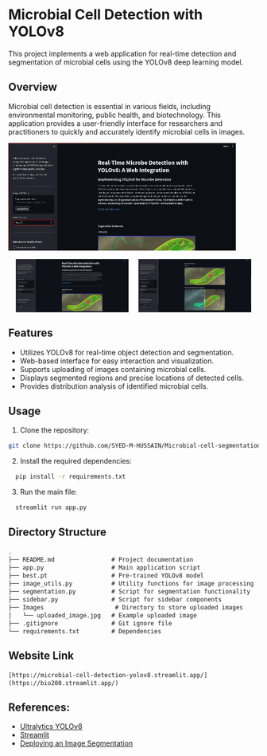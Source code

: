 # Microbial Cell Detection with YOLOv8

This project implements a web application for real-time detection and segmentation of microbial cells using the YOLOv8 deep learning model.

## Overview

Microbial cell detection is essential in various fields, including environmental monitoring, public health, and biotechnology. This application provides a user-friendly interface for researchers and practitioners to quickly and accurately identify microbial cells in images.


![Your GIF](https://github.com/SYED-M-HUSSAIN/Microbial-cell-segmentation/blob/main/readmefiles/demo1.gif)
<div style="display: flex; justify-content: center;">
    <img src="https://github.com/SYED-M-HUSSAIN/Microbial-cell-segmentation/blob/main/readmefiles/img1.png" alt="Segmented Results 1" style="width: 45%; margin-right: 10px;">
    <img src="https://github.com/SYED-M-HUSSAIN/Microbial-cell-segmentation/blob/main/readmefiles/img2.png" alt="Segmented Results 2" style="width: 45%; margin-left: 10px;">
</div>


## Features

- Utilizes YOLOv8 for real-time object detection and segmentation.
- Web-based interface for easy interaction and visualization.
- Supports uploading of images containing microbial cells.
- Displays segmented regions and precise locations of detected cells.
- Provides distribution analysis of identified microbial cells.

## Usage

1. Clone the repository:

```bash
git clone https://github.com/SYED-M-HUSSAIN/Microbial-cell-segmentation.git
```

2. Install the required dependencies:
   
```bash
  pip install -r requirements.txt
```
3. Run the main file:
   
```bash
  streamlit run app.py
```

## Directory Structure
```
.
├── README.md                # Project documentation
├── app.py                   # Main application script
├── best.pt                  # Pre-trained YOLOv8 model
├── image_utils.py           # Utility functions for image processing
├── segmentation.py          # Script for segmentation functionality
├── sidebar.py               # Script for sidebar components
├── Images                    # Directory to store uploaded images
│   └── uploaded_image.jpg   # Example uploaded image
├── .gitignore               # Git ignore file
└── requirements.txt         # Dependencies

```

## Website Link
```
[https://microbial-cell-detection-yolov8.streamlit.app/](https://bio200.streamlit.app/)

```
## References:
- [Ultralytics YOLOv8](https://github.com/ultralytics/ultralytics)
- [Streamlit](https://streamlit.io/)
- [Deploying an Image Segmentation](https://dev.to/afrologicinsect/deploying-an-image-segmentation-web-application-with-yolov8-and-streamlit-pt1-24g0)
